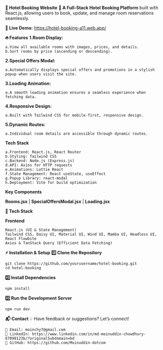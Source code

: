 
**🏨 Hotel Booking Website**
**🚀 A Full-Stack Hotel Booking Platform** built with React.js, allowing users to book, update, and manage room reservations seamlessly.

**🌟 Live Demo:** https://hotel-booking-a11.web.app/



**🔥 Features**
**1.Room Display:**

    a.View all available rooms with images, prices, and details.
    b.Sort rooms by price (ascending or descending).
**2.Special Offers Modal:**

    a.Automatically displays special offers and promotions in a stylish popup when users visit the site.
**3.Loading Animation:**

    a.A smooth loading animation ensures a seamless experience when fetching data.
**4.Responsive Design:**

    a.Built with Tailwind CSS for mobile-first, responsive design.
**5.Dynamic Routes:**

    a.Individual room details are accessible through dynamic routes.

**Tech Stack**

    a.Frontend: React.js, React Router
    b.Styling: Tailwind CSS
    c.Backend: Node.js (Express.js)
    d.API: Axios for HTTP requests
    e.Animations: Lottie React
    f.State Management: React useState, useEffect
    g.Popup Library: react-modal
    h.Deployment: Vite for build optimization

**Key Components**

**Rooms.jsx** |
**SpecialOffersModal.jsx** |
**Loading.jsx**


**🚀 Tech Stack**

**Frontend**

    React.js (UI & State Management)
    Tailwind CSS, Daisy UI, Material UI, Wind UI, Mamba UI, Headless UI, React Flowbite
    Axios & TanStack Query (Efficient Data Fetching)


**⚡ Installation & Setup**
**1️⃣ Clone the Repository**

    git clone https://github.com/yourusername/hotel-booking.git
    cd hotel-booking

**2️⃣ Install Dependencies**

    npm install

**3️⃣ Run the Development Server**

    npm run dev



**📬 Contact**
💡 Have feedback or suggestions? Let’s connect!

    📧 Email: moinchy7@gmail.com
    🔗 LinkedIn: https://www.linkedin.com/in/md-moinuddin-chowdhury-67098123b/?originalSubdomain=bd
    🔗 GitHub: https://github.com/Moinuddin-dotcom
